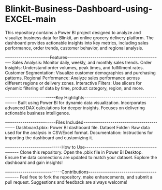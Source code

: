 # Blinkit-Business-Dashboard-using-EXCEL-main

This repository contains a Power BI project designed to analyze and visualize business data for Blinkit, an online grocery delivery platform. The dashboard provides actionable insights into key metrics, including sales performance, order trends, customer behavior, and regional analysis.

-----------------------Features-------------------------------------------------
Sales Analysis: Monitor daily, weekly, and monthly sales trends.
Order Insights: Understand order volumes, peak times, and fulfillment rates.
Customer Segmentation: Visualize customer demographics and purchasing patterns.
Regional Performance: Analyze sales performance across different regions or delivery zones.
Interactive Filters: Use slicers for dynamic filtering of data by time, product category, region, and more.


--------------------------Key Highlights-------------------------------------------
Built using Power BI for dynamic data visualization.
Incorporates advanced DAX calculations for deeper insights.
Focuses on delivering actionable business intelligence.


--------------------------Files Included-------------------------------------------
Dashboard.pbix: Power BI dashboard file.
Dataset Folder: Raw data used for the analysis in CSV/Excel format.
Documentation: Instructions for importing the dashboard and customizing it.


-----------------------------How to Use--------------------------------------------
Clone this repository.
Open the .pbix file in Power BI Desktop.
Ensure the data connections are updated to match your dataset.
Explore the dashboard and gain insights!


-----------------------------Contributions------------------------------------------
Feel free to fork the repository, make enhancements, and submit a pull request. Suggestions and feedback are always welcome!

